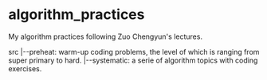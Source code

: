 # algorithm_practices
My algorithm practices following Zuo Chengyun's lectures.

src
|--preheat: warm-up coding problems, the level of which is ranging from super primary to hard.
|--systematic: a serie of algorithm topics with coding exercises.
